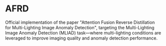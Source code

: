 # AFRD
Official implementation of the paper "Attention Fusion Reverse Distillation for Multi-Lighting Image Anomaly Detection", targeting the Multi-Lighting Image Anomaly Detection (MLIAD) task—where multi-lighting conditions are leveraged to improve imaging quality and anomaly detection performance.
